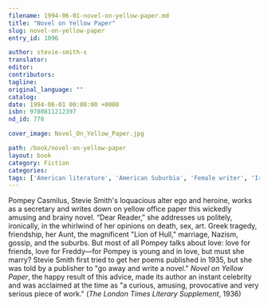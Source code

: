 ```yaml
---
filename: 1994-06-01-novel-on-yellow-paper.md
title: "Novel on Yellow Paper"
slug: novel-on-yellow-paper
entry_id: 1096

author: stevie-smith-s
translator: 
editor: 
contributors: 
tagline: 
original_language: ""
catalog: 
date: 1994-06-01 00:00:00 +0000 
isbn: 9780811212397
nd_id: 778

cover_image: Novel_On_Yellow_Paper.jpg

path: /book/novel-on-yellow-paper
layout: book
category: Fiction
categories: 
tags: ['American literature', 'American Suburbia', 'Female writer', 'Ironic Writing', 'Love']
---
```

Pompey Casmilus, Stevie Smith's loquacious alter ego and heroine, works as a secretary and writes down on yellow office paper this wickedly amusing and brainy novel. “Dear Reader,” she addresses us politely, ironically, in the whirlwind of her opinions on death, sex, art. Greek tragedy, friendship, her Aunt, the magnificent "Lion of Hull," marriage, Nazism, gossip, and the suburbs. But most of all Pompey talks about love: love for friends, love for Freddy––for Pompey is young and in love, but must she marry? Stevie Smith first tried to get her poems published in 1935, but she was told by a publisher to "go away and write a novel." *Novel on Yellow Paper*, the happy result of this advice, made its author an instant celebrity and was acclaimed at the time as "a curious, amusing, provocative and very serious piece of work." (*The London Times Literary Supplement*, 1936)





